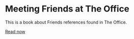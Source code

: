 # Meeting Friends at The Office

This is a book about Friends references found in The Office.

[Read now](https://atilacamurca.github.io/meeting-friends-at-the-office)
